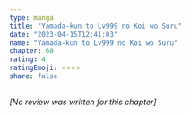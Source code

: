 ```yaml
---
type: manga
title: "Yamada-kun to Lv999 no Koi wo Suru"
date: "2023-04-15T12:41:03"
name: "Yamada-kun to Lv999 no Koi wo Suru"
chapter: 68
rating: 4
ratingEmoji: ⭐️⭐️⭐️⭐️
share: false
---
```


*[No review was written for this chapter]*
